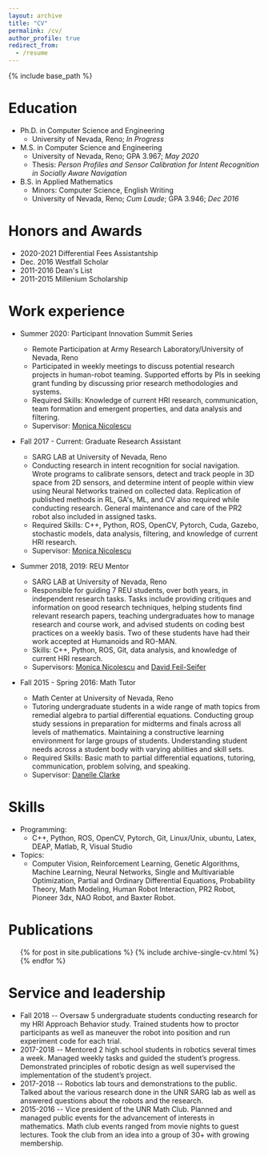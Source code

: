 ```yaml
---
layout: archive
title: "CV"
permalink: /cv/
author_profile: true
redirect_from:
  - /resume
---
```


{% include base_path %}

Education
======
* Ph.D. in Computer Science and Engineering
  * University of Nevada, Reno; _In Progress_
* M.S. in Computer Science and Engineering
  * University of Nevada, Reno; GPA 3.967; _May 2020_
  * Thesis: _Person Profiles and Sensor Calibration for Intent Recognition in Socially Aware Navigation_
* B.S. in Applied Mathematics
  * Minors: Computer Science, English Writing
  * University of Nevada, Reno; *Cum Laude*; GPA 3.946; _Dec 2016_

Honors and Awards
======
* 2020-2021 Differential Fees Assistantship
* Dec. 2016 Westfall Scholar
* 2011-2016 Dean's List
* 2011-2015 Millenium Scholarship

Work experience
======
* Summer 2020: Participant Innovation Summit Series
  * Remote Participation at Army Research Laboratory/University of Nevada, Reno
  * Participated in weekly meetings to discuss potential research projects in human-robot teaming. Supported efforts by PIs in seeking grant funding by discussing prior research methodologies and systems. 
  * Required Skills: Knowledge of current HRI research, communication, team formation and emergent properties, and data analysis and filtering.
  * Supervisor: [Monica Nicolescu](https://www.cse.unr.edu/~monica/)
  
* Fall 2017 - Current: Graduate Research Assistant
  * SARG LAB at University of Nevada, Reno
  * Conducting research in intent recognition for social navigation. Wrote programs to calibrate sensors, detect and track people in 3D space from 2D sensors, and determine intent of people within view using Neural Networks trained on collected data. Replication of published methods in RL, GA's, ML, and CV also required while conducting research. General maintenance and care of the PR2 robot also included in assigned tasks.
  * Required Skills: C++, Python, ROS, OpenCV, Pytorch, Cuda, Gazebo, stochastic models, data analysis, filtering, and knowledge of current HRI research.
  * Supervisor: [Monica Nicolescu](https://www.cse.unr.edu/~monica/)
  
* Summer 2018, 2019: REU Mentor
  * SARG LAB at University of Nevada, Reno
  * Responsible for guiding 7 REU students, over both years, in independent research tasks. Tasks include providing critiques and information on good research techniques, helping students find relevant research papers, teaching undergraduates how to manage research and course work, and advised students on coding best practices on a weekly basis. Two of these students have had their work accepted at Humanoids and RO-MAN.
  * Skills: C++, Python, ROS, Git, data analysis, and knowledge of current HRI research.
  * Supervisors: [Monica Nicolescu](https://www.cse.unr.edu/~monica/) and [David Feil-Seifer](https://www.cse.unr.edu/~dave/)
  
* Fall 2015 - Spring 2016: Math Tutor
  * Math Center at University of Nevada, Reno
  * Tutoring undergraduate students in a wide range of math topics from remedial algebra to partial differential equations. Conducting group study sessions in preparation for midterms and finals across all levels of mathematics. Maintaining a constructive learning environment for large groups of students. Understanding student needs across a student body with varying abilities and skill sets.
  * Required Skills: Basic math to partial differential equations, tutoring, communication, problem solving, and speaking.
  * Supervisor: [Danelle Clarke](ddclarke@unr.edu)

Skills
======
* Programming:
  * C++, Python, ROS, OpenCV, Pytorch, Git, Linux/Unix, ubuntu, Latex, DEAP, Matlab, R, Visual Studio
* Topics: 
  * Computer Vision, Reinforcement Learning, Genetic Algorithms, Machine Learning, Neural Networks, Single and Multivariable Optimization, Partial and Ordinary Differential Equations, Probability Theory, Math Modeling, Human Robot Interaction, PR2 Robot, Pioneer 3dx, NAO Robot, and Baxter Robot.

Publications
======
<ul>{% for post in site.publications %}
    {% include archive-single-cv.html %}
{% endfor %}</ul>
<!--   
Talks
======
  <ul>{% for post in site.talks %}
    {% include archive-single-talk-cv.html %}
  {% endfor %}</ul> -->
  
<!-- Teaching
======
  <ul>{% for post in site.teaching %}
    {% include archive-single-cv.html %}
  {% endfor %}</ul> -->
  
Service and leadership
======
* Fall 2018 -- Oversaw 5 undergraduate students conducting research for my HRI Approach Behavior study. Trained students how to proctor participants as well as maneuver the robot into position and run experiment code for each trial.
* 2017-2018 -- Mentored 2 high school students in robotics several times a week. Managed weekly tasks and guided the student’s progress. Demonstrated principles of robotic design as well supervised the implementation of the student’s project.
* 2017-2018 -- Robotics lab tours and demonstrations to the public. Talked about the various research done in the UNR SARG lab as well as answered questions about the robots and the research.
* 2015-2016 -- Vice president of the UNR Math Club. Planned and managed public events for the advancement of interests in mathematics. Math club events ranged from movie nights to guest lectures. Took the club from an idea into a group of 30+ with growing membership.

